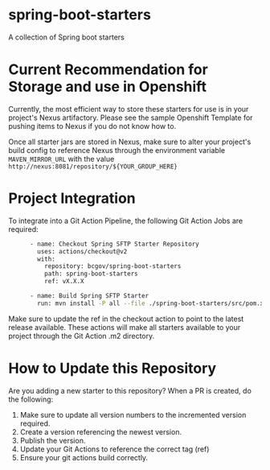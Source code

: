 # spring-boot-starters
A collection of Spring boot starters

# Current Recommendation for Storage and use in Openshift

Currently, the most efficient way to store these starters for use is in your project's Nexus artifactory. Please see the sample Openshift Template for pushing items to Nexus if you do not know how to.

Once all starter jars are stored in Nexus, make sure to alter your project's build config to reference Nexus through the environment variable `MAVEN_MIRROR_URL` with the value `http://nexus:8081/repository/${YOUR_GROUP_HERE}`

# Project Integration

To integrate into a Git Action Pipeline, the following Git Action Jobs are required: 

```bash
      - name: Checkout Spring SFTP Starter Repository
        uses: actions/checkout@v2
        with:
          repository: bcgov/spring-boot-starters
          path: spring-boot-starters
          ref: vX.X.X

      - name: Build Spring SFTP Starter
        run: mvn install -P all --file ./spring-boot-starters/src/pom.xml
```
      
Make sure to update the ref in the checkout action to point to the latest release available. These actions will make all starters available to your project through the Git Action .m2 directory.

# How to Update this Repository

Are you adding a new starter to this repository? When a PR is created, do the following:

1. Make sure to update all version numbers to the incremented version required.
2. Create a version referencing the newest version.
3. Publish the version.
4. Update your Git Actions to reference the correct tag (ref)
5. Ensure your git actions build correctly.
